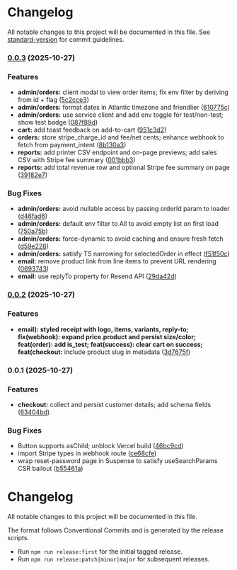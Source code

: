 # Changelog

All notable changes to this project will be documented in this file. See [standard-version](https://github.com/conventional-changelog/standard-version) for commit guidelines.

### [0.0.3](https://github.com/jasonmacpei/foxesgear/compare/v0.0.2...v0.0.3) (2025-10-27)


### Features

* **admin/orders:** client modal to view order items; fix env filter by deriving from id + flag ([5c2cce3](https://github.com/jasonmacpei/foxesgear/commit/5c2cce3c115adf06c4c8fbf792666a3a3467ef09))
* **admin/orders:** format dates in Atlantic timezone and friendlier ([610775c](https://github.com/jasonmacpei/foxesgear/commit/610775c1d6f11f3e157d9f452ec8a290b22399a5))
* **admin/orders:** use service client and add env toggle for test/non-test; show test badge ([087f89d](https://github.com/jasonmacpei/foxesgear/commit/087f89d3ef8370aaa5816230e407a5664718eaee))
* **cart:** add toast feedback on add-to-cart ([951c3d2](https://github.com/jasonmacpei/foxesgear/commit/951c3d2785fe2195b0861e0f68d86977d5024376))
* **orders:** store stripe_charge_id and fee/net cents; enhance webhook to fetch from payment_intent ([8b130a3](https://github.com/jasonmacpei/foxesgear/commit/8b130a399a5c050585359cc2732508a02b21d3e7))
* **reports:** add printer CSV endpoint and on-page previews; add sales CSV with Stripe fee summary ([001bbb3](https://github.com/jasonmacpei/foxesgear/commit/001bbb3372166cb7173fa9002b3b603b1abe8364))
* **reports:** add total revenue row and optional Stripe fee summary on page ([39182e7](https://github.com/jasonmacpei/foxesgear/commit/39182e7781371e33570c3bf970a6fe514c74d614))


### Bug Fixes

* **admin/orders:** avoid nullable access by passing orderId param to loader ([d46fad6](https://github.com/jasonmacpei/foxesgear/commit/d46fad6d3f0a723f933eeaa5bf4f351d902d0fbc))
* **admin/orders:** default env filter to All to avoid empty list on first load ([750a75b](https://github.com/jasonmacpei/foxesgear/commit/750a75b2d94f36d1ef2bb77605c983bd4822e8ef))
* **admin/orders:** force-dynamic to avoid caching and ensure fresh fetch ([d59e228](https://github.com/jasonmacpei/foxesgear/commit/d59e2282ccea5882c91d5a92861b9bd4b3f9fff3))
* **admin/orders:** satisfy TS narrowing for selectedOrder in effect ([f51f50c](https://github.com/jasonmacpei/foxesgear/commit/f51f50c393197e707b120e6b90ee3f4a1ba6c649))
* **email:** remove product link from line items to prevent URL rendering ([0693743](https://github.com/jasonmacpei/foxesgear/commit/06937430bfec3fda8392119aaabdc9b52356f9bf))
* **email:** use replyTo property for Resend API ([29da42d](https://github.com/jasonmacpei/foxesgear/commit/29da42d5b30560960f2f6e15220eb27c70530c0b))

### [0.0.2](https://github.com/jasonmacpei/foxesgear/compare/v0.0.1...v0.0.2) (2025-10-27)


### Features

* **email): styled receipt with logo, items, variants, reply-to; fix(webhook): expand price.product and persist size/color; feat(order): add is_test; feat(success): clear cart on success; feat(checkout:** include product slug in metadata ([3d7675f](https://github.com/jasonmacpei/foxesgear/commit/3d7675f842b4c4ec1dfe7587840d70d181284ebe))

### 0.0.1 (2025-10-27)


### Features

* **checkout:** collect and persist customer details; add schema fields ([63404bd](https://github.com/jasonmacpei/foxesgear/commit/63404bd502682c13206be11c6484238145e26844))


### Bug Fixes

* Button supports asChild; unblock Vercel build ([46bc9cd](https://github.com/jasonmacpei/foxesgear/commit/46bc9cdbee25a6babb4c5df3db6fb2f10f662e34))
* import Stripe types in webhook route ([ce68cfe](https://github.com/jasonmacpei/foxesgear/commit/ce68cfeca978a67f9391955336414b23e118e197))
* wrap reset-password page in Suspense to satisfy useSearchParams CSR bailout ([b55461a](https://github.com/jasonmacpei/foxesgear/commit/b55461a05db150adec512a1148c0cde0bafbf015))

# Changelog

All notable changes to this project will be documented in this file.

The format follows Conventional Commits and is generated by the release scripts.

- Run `npm run release:first` for the initial tagged release.
- Run `npm run release:patch|minor|major` for subsequent releases.
